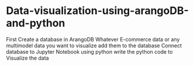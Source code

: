 # Data-visualization-using-arangoDB-and-python
First Create a database in ArangoDB
Whatever E-commerce data or any multimodel data you want to visualize add them to the database
Connect database to Jupyter Notebook using python
write the python code to Visualize the data
